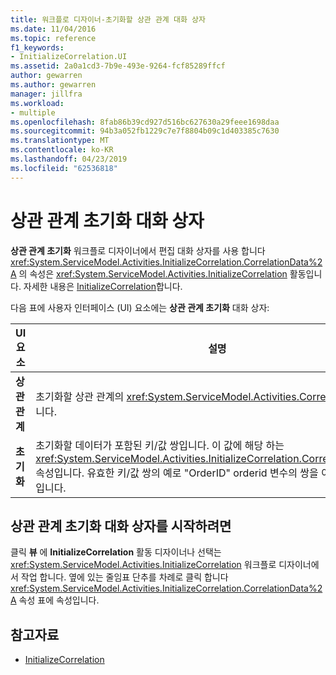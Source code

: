 ```yaml
---
title: 워크플로 디자이너-초기화할 상관 관계 대화 상자
ms.date: 11/04/2016
ms.topic: reference
f1_keywords:
- InitializeCorrelation.UI
ms.assetid: 2a0a1cd3-7b9e-493e-9264-fcf85289ffcf
author: gewarren
ms.author: gewarren
manager: jillfra
ms.workload:
- multiple
ms.openlocfilehash: 8fab86b39cd927d516bc627630a29feee1698daa
ms.sourcegitcommit: 94b3a052fb1229c7e7f8804b09c1d403385c7630
ms.translationtype: MT
ms.contentlocale: ko-KR
ms.lasthandoff: 04/23/2019
ms.locfileid: "62536818"
---
```

# <a name="initialize-correlation-dialog-box"></a>상관 관계 초기화 대화 상자

**상관 관계 초기화** 워크플로 디자이너에서 편집 대화 상자를 사용 합니다 <xref:System.ServiceModel.Activities.InitializeCorrelation.CorrelationData%2A> 의 속성은 <xref:System.ServiceModel.Activities.InitializeCorrelation> 활동입니다. 자세한 내용은 [InitializeCorrelation](../workflow-designer/initializecorrelation-activity-designer.md)합니다.

다음 표에 사용자 인터페이스 (UI) 요소에는 **상관 관계 초기화** 대화 상자:

|UI 요소|설명|
|-|-----------------|
|**상관 관계**|초기화할 상관 관계의 <xref:System.ServiceModel.Activities.CorrelationHandle>입니다.|
|**초기화**|초기화할 데이터가 포함된 키/값 쌍입니다. 이 값에 해당 하는 <xref:System.ServiceModel.Activities.InitializeCorrelation.CorrelationData%2A> 속성입니다. 유효한 키/값 쌍의 예로 "OrderID" orderid 변수의 쌍을 이룹니다 라는 키입니다.|

## <a name="to-launch-the-initialize-correlation-dialog-box"></a>상관 관계 초기화 대화 상자를 시작하려면

클릭 **뷰** 에 **InitializeCorrelation** 활동 디자이너나 선택는 <xref:System.ServiceModel.Activities.InitializeCorrelation> 워크플로 디자이너에서 작업 합니다. 옆에 있는 줄임표 단추를 차례로 클릭 합니다 <xref:System.ServiceModel.Activities.InitializeCorrelation.CorrelationData%2A> 속성 표에 속성입니다.

## <a name="see-also"></a>참고자료

- [InitializeCorrelation](../workflow-designer/initializecorrelation-activity-designer.md)